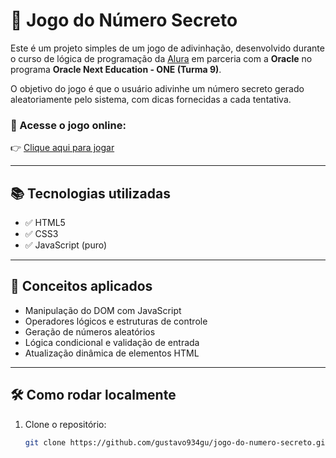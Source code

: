# 🎯 Jogo do Número Secreto

Este é um projeto simples de um jogo de adivinhação, desenvolvido durante o curso de lógica de programação da [Alura](https://www.alura.com.br/) em parceria com a **Oracle** no programa **Oracle Next Education - ONE (Turma 9)**.

O objetivo do jogo é que o usuário adivinhe um número secreto gerado aleatoriamente pelo sistema, com dicas fornecidas a cada tentativa.

### 🔗 Acesse o jogo online:
👉 [Clique aqui para jogar](https://jogo-do-numero-secreto-pi-dusky.vercel.app/)

---

## 📚 Tecnologias utilizadas

- ✅ HTML5
- ✅ CSS3
- ✅ JavaScript (puro)

---

## 🧠 Conceitos aplicados

- Manipulação do DOM com JavaScript
- Operadores lógicos e estruturas de controle
- Geração de números aleatórios
- Lógica condicional e validação de entrada
- Atualização dinâmica de elementos HTML

---

## 🛠️ Como rodar localmente

1. Clone o repositório:
   ```bash
   git clone https://github.com/gustavo934gu/jogo-do-numero-secreto.git
